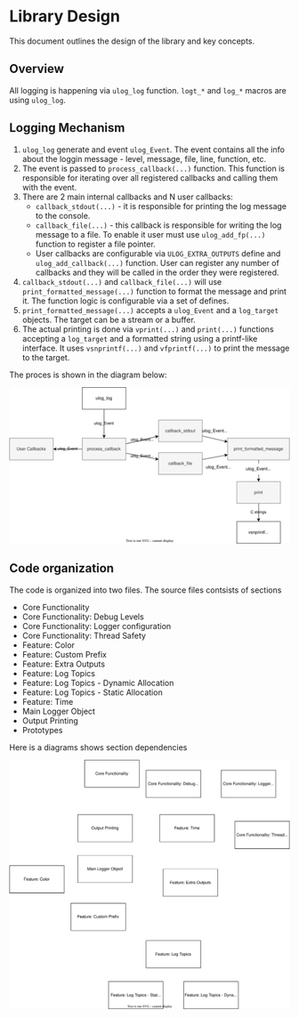 # Library Design

This document outlines the design of the library and key concepts.

## Overview

All logging is happening via `ulog_log` function. `logt_*` and `log_*` macros are using `ulog_log`.

## Logging Mechanism

1. `ulog_log` generate and event `ulog_Event`. The event contains all the info about the loggin message - level, message, file, line, function, etc.
2. The event is passed to `process_callback(...)` function. This function is responsible for iterating over all registered callbacks and calling them with the event.
3. There are 2 main internal callbacks and N user callbacks:
   - `callback_stdout(...)` - it is responsible for printing the log message to the console.
   - `callback_file(...)` - this callback is responsible for writing the log message to a file. To enable it user must use `ulog_add_fp(...)` function to register a file pointer.
   - User callbacks are configurable via `ULOG_EXTRA_OUTPUTS` define and `ulog_add_callback(...)` function. User can register any number of callbacks and they will be called in the order they were registered.
4. `callback_stdout(...)` and `callback_file(...)` will use `print_formatted_message(...)` function to format the message and print it. The function logic is configurable via a set of defines.
5. `print_formatted_message(...)` accepts a `ulog_Event` and a `log_target` objects. The target can be a stream or a buffer.
6. The actual printing is done via `vprint(...)` and `print(...)` functions accepting a `log_target` and a formatted string using a printf-like interface. It uses `vsnprintf(...)` and `vfprintf(...)` to print the message to the target.

The proces is shown in the diagram below:

![design](design.drawio.svg)

## Code organization

The code is organized into two files. The source files contsists of sections

- Core Functionality
- Core Functionality: Debug Levels
- Core Functionality: Logger configuration
- Core Functionality: Thread Safety
- Feature: Color
- Feature: Custom Prefix
- Feature: Extra Outputs
- Feature: Log Topics
- Feature: Log Topics - Dynamic Allocation
- Feature: Log Topics - Static Allocation
- Feature: Time
- Main Logger Object
- Output Printing
- Prototypes

Here is a diagrams shows section dependencies

![sections](sections.drawio.svg)
